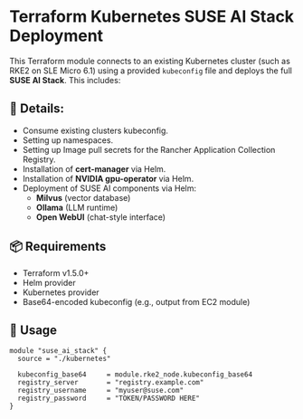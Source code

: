 # Terraform Kubernetes SUSE AI Stack Deployment

This Terraform module connects to an existing Kubernetes cluster (such as RKE2 on SLE Micro 6.1) using a provided `kubeconfig` file and deploys the full **SUSE AI Stack**. This includes:

## 🧱 Details:
- Consume existing clusters kubeconfig.
- Setting up namespaces.
- Setting up Image pull secrets for the Rancher Application Collection Registry.
- Installation of **cert-manager** via Helm.
- Installation of **NVIDIA gpu-operator** via Helm.
- Deployment of SUSE AI components via Helm:
  - **Milvus** (vector database)
  - **Ollama** (LLM runtime)
  - **Open WebUI** (chat-style interface)

## 📦 Requirements

- Terraform v1.5.0+
- Helm provider
- Kubernetes provider
- Base64-encoded kubeconfig (e.g., output from EC2 module)

## 🔧 Usage

```hcl
module "suse_ai_stack" {
  source = "./kubernetes"

  kubeconfig_base64     = module.rke2_node.kubeconfig_base64
  registry_server       = "registry.example.com"
  registry_username     = "myuser@suse.com"
  registry_password     = "TOKEN/PASSWORD HERE"
}
